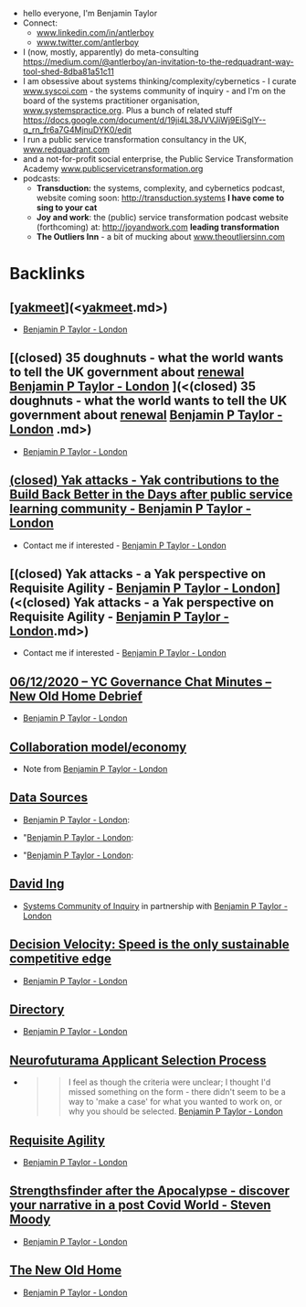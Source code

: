 - hello everyone, I'm Benjamin Taylor 
- Connect:
    - www.linkedin.com/in/antlerboy
    - www.twitter.com/antlerboy
- I (now, mostly, apparently) do meta-consulting https://medium.com/@antlerboy/an-invitation-to-the-redquadrant-way-tool-shed-8dba81a51c11
- I am obsessive about systems thinking/complexity/cybernetics - I curate www.syscoi.com - the systems community of inquiry - and I'm on the board of the systems practitioner organisation, www.systemspractice.org. Plus a bunch of related stuff https://docs.google.com/document/d/19ji4L38JVVJiWj9EiSglY--q_rn_fr6a7G4MjnuDYK0/edit
- I run a public service transformation consultancy in the UK, www.redquadrant.com
- and a not-for-profit social enterprise, the Public Service Transformation Academy www.publicservicetransformation.org
- podcasts:
    - **Transduction:** the systems, complexity, and cybernetics podcast, website coming soon: http://transduction.systems __I have come to sing to your cat__
    - **Joy and work**: the (public) service transformation podcast website (forthcoming) at: http://joyandwork.com __leading transformation__
    - **The Outliers Inn** - a bit of mucking about www.theoutliersinn.com

# Backlinks
## [[yakmeet](<yakmeet.md>)](<[yakmeet](<yakmeet.md>).md>)
- [Benjamin P Taylor - London](<Benjamin P Taylor - London.md>)

## [(closed) 35 doughnuts - what the world wants to tell the UK government about [renewal](<renewal.md>) [Benjamin P Taylor - London](<Benjamin P Taylor - London.md>) ](<(closed) 35 doughnuts - what the world wants to tell the UK government about [renewal](<renewal.md>) [Benjamin P Taylor - London](<Benjamin P Taylor - London.md>) .md>)
- [Benjamin P Taylor - London](<Benjamin P Taylor - London.md>)

## [(closed) Yak attacks - Yak contributions to the Build Back Better in the Days after public service learning community - Benjamin P Taylor - London](<(closed) Yak attacks - Yak contributions to the Build Back Better in the Days after public service learning community - Benjamin P Taylor - London.md>)
- Contact me if interested - [Benjamin P Taylor - London](<Benjamin P Taylor - London.md>)

## [(closed) Yak attacks - a Yak perspective on Requisite Agility - [Benjamin P Taylor - London](<Benjamin P Taylor - London.md>)](<(closed) Yak attacks - a Yak perspective on Requisite Agility - [Benjamin P Taylor - London](<Benjamin P Taylor - London.md>).md>)
- Contact me if interested - [Benjamin P Taylor - London](<Benjamin P Taylor - London.md>)

## [06/12/2020 – YC Governance Chat Minutes – New Old Home Debrief](<06/12/2020 – YC Governance Chat Minutes – New Old Home Debrief.md>)
- [Benjamin P Taylor - London](<Benjamin P Taylor - London.md>)

## [Collaboration model/economy](<Collaboration model/economy.md>)
- Note from [Benjamin P Taylor - London](<Benjamin P Taylor - London.md>)

## [Data Sources](<Data Sources.md>)
- [Benjamin P Taylor - London](<Benjamin P Taylor - London.md>):

- "[Benjamin P Taylor - London](<Benjamin P Taylor - London.md>):

- "[Benjamin P Taylor - London](<Benjamin P Taylor - London.md>):

## [David Ing](<David Ing.md>)
- [Systems Community of Inquiry](https://stream.syscoi.com/) in partnership with [Benjamin P Taylor - London](<Benjamin P Taylor - London.md>)

## [Decision Velocity: Speed is the only sustainable competitive edge](<Decision Velocity: Speed is the only sustainable competitive edge.md>)
- [Benjamin P Taylor - London](<Benjamin P Taylor - London.md>)

## [Directory](<Directory.md>)
- [Benjamin P Taylor - London](<Benjamin P Taylor - London.md>)

## [Neurofuturama Applicant Selection Process](<Neurofuturama Applicant Selection Process.md>)
- >> I feel as though the criteria were unclear; I thought I'd missed something on the form - there didn't seem to be a way to 'make a case' for what you wanted to work on, or why you should be selected. [Benjamin P Taylor - London](<Benjamin P Taylor - London.md>)

## [Requisite Agility](<Requisite Agility.md>)
- [Benjamin P Taylor - London](<Benjamin P Taylor - London.md>)

## [Strengthsfinder after the Apocalypse - discover your narrative in a post Covid World - Steven Moody](<Strengthsfinder after the Apocalypse - discover your narrative in a post Covid World - Steven Moody.md>)
- [Benjamin P Taylor - London](<Benjamin P Taylor - London.md>)

## [The New Old Home](<The New Old Home.md>)
- [Benjamin P Taylor - London](<Benjamin P Taylor - London.md>)

